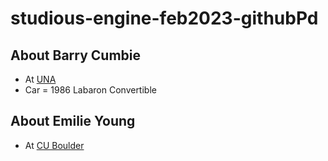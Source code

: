 # studious-engine-feb2023-githubPd

## About Barry Cumbie
- At [UNA](https://www.una.edu)
- Car = 1986 Labaron Convertible 

## About Emilie Young
- At [CU Boulder](https://www.colorado.edu)
